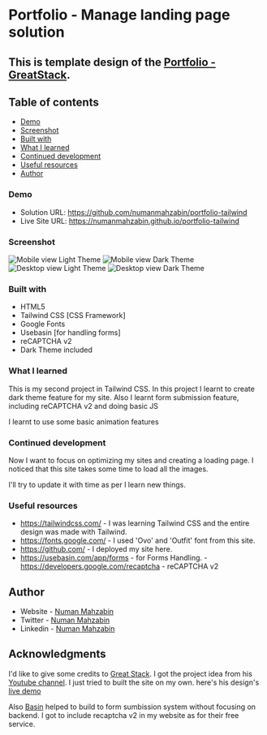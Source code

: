 # Portfolio - Manage landing page solution

## This is template design of the [Portfolio - GreatStack](https://www.elianajade.com/).

## Table of contents

  - [Demo](#Demo)
  - [Screenshot](#screenshot)
  - [Built with](#built-with)
  - [What I learned](#what-i-learned)
  - [Continued development](#continued-development)
  - [Useful resources](#useful-resources)
- [Author](#author)

### Demo
- Solution URL: https://github.com/numanmahzabin/portfolio-tailwind
- Live Site URL: https://numanmahzabin.github.io/portfolio-tailwind

### Screenshot

![Mobile view Light Theme](./design/mobile-view-light.png)
![Mobile view Dark Theme](./design/mobile-view-dark.png)
![Desktop view Light Theme](./design/desktop-view-light.png)
![Desktop view Dark Theme](./design/desktop-view-dark.png)


### Built with

- HTML5
- Tailwind CSS [CSS Framework]
- Google Fonts
- Usebasin [for handling forms]
- reCAPTCHA v2
- Dark Theme included

### What I learned

This is my second project in Tailwind CSS. In this project I learnt to create dark theme feature for my site. Also I learnt form submission feature, including reCAPTCHA v2 and doing basic JS

I learnt to use some basic animation features

### Continued development

Now I want to focus on optimizing my sites and creating a loading page. I noticed that this site takes some time to load all the images. 

I'll try to update it with time as per I learn new things. 

### Useful resources

- https://tailwindcss.com/ - I was learning Tailwind CSS and the entire design was made with Tailwind.
- https://fonts.google.com/ - I used 'Ovo' and 'Outfit' font from this site.
- https://github.com/ - I deployed my site here.
- https://usebasin.com/app/forms - for Forms Handling.
-https://developers.google.com/recaptcha - reCAPTCHA v2


## Author

- Website - [Numan Mahzabin](https://github.com/numanmahzabin)
- Twitter - [Numan Mahzabin](https://www.twitter.com/numanmahzabin)
- Linkedin - [Numan Mahzabin](https://www.linkedin.com/in/numanmahzabin/)

## Acknowledgments

I'd like to give some credits to [Great Stack]('https://greatstack.dev/'). I got the project idea from his [Youtube channel]('https://www.youtube.com/@GreatStackDev'). I just tried to built the site on my own. here's his design's [live demo]('https://www.elianajade.com/')

Also [Basin]('https://usebasin.com/app/forms') helped to build to form sumbission system without focusing on backend. I got to include recaptcha v2 in my website as for their free service.